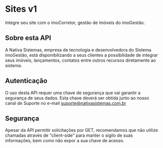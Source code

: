 # Sites v1
Integre seu site com o imoCorretor, gestão de imóveis do imoGestão.

## Sobre esta API
A Nativa Sistemas, empresa de tecnologia e desenvolvedora do Sistema imoGestão, está disponibilizando a seus clientes a possibilidade de integrar seus imóveis, lançamentos, contatos entre outros recursos diretamente ao sistema.
## Autenticação
O uso desta API requer uma chave de segurança que vai garantir a segurança de seus dados. Esta chave deverá ser obtida junto ao nosso canal de Suporte no e-mail suporte@nativasistemas.com.br
## Segurança
Apesar da API permitir solicitações por GET, recomendamos que não utilize chamadas através de "client-side" para manter o sigilo de suas informações, bem como não expor a sua chave de acesso.
